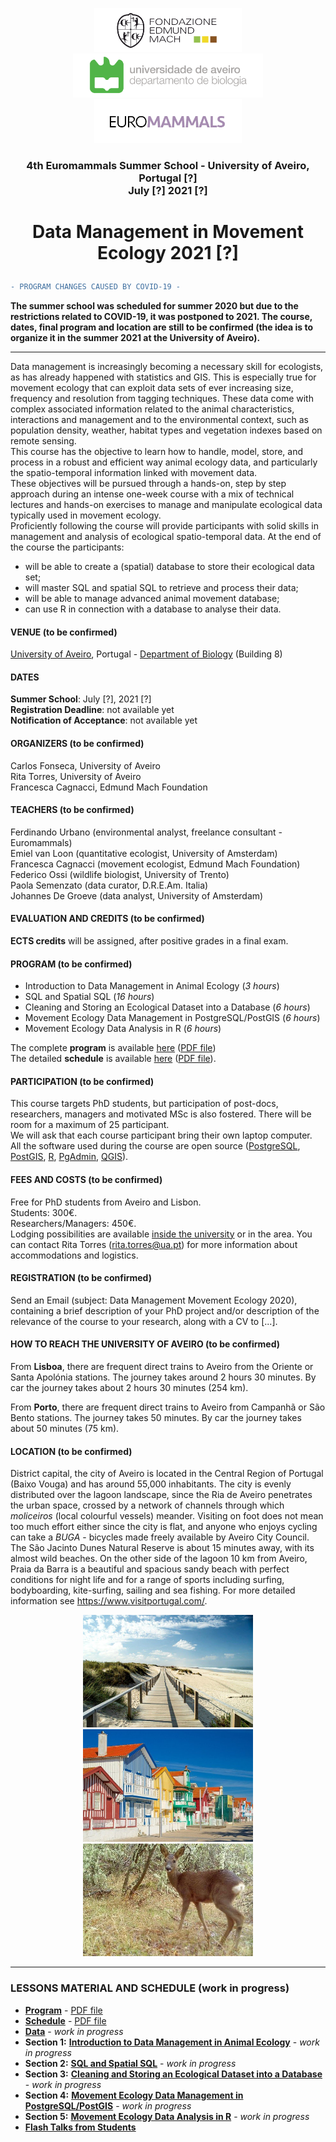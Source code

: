<p align="center"><img src="documents/images/logo_fem.png" height="70" /> <img src="documents/images/logo_aveiro.png" height="70" /><img src="documents/images/logo_euromammals.png" height="70" /></p>

### <p align="center">4th Euromammals Summer School - University of Aveiro, Portugal [?] <br>  July [?] 2021 [?]</p>
# <p align="center">Data Management in Movement Ecology 2021 [?]</p>  


```diff
- PROGRAM CHANGES CAUSED BY COVID-19 -
```
**The summer school was scheduled for summer 2020 but due to the restrictions related to COVID-19, it was postponed to 2021. The course, dates, final program and location are still to be confirmed (the idea is to organize it in the summer 2021 at the University of Aveiro).**

___

Data management is increasingly becoming a necessary skill for ecologists, as has already happened with statistics and GIS. This is especially true for movement ecology that can exploit data sets of ever increasing size, frequency and resolution from tagging techniques. These data come with complex associated information related to the animal characteristics, interactions and management and to the environmental context, such as population density, weather, habitat types and vegetation indexes based on remote sensing.  
This course has the objective to learn how to handle, model, store, and process in a robust and efficient way animal ecology data, and particularly the spatio-temporal information linked with movement data.  
These objectives will be pursued through a hands-on, step by step approach during an intense one-week course with a mix of technical lectures and hands-on exercises to manage and manipulate ecological data typically used in movement ecology.  
Proficiently following the course will provide participants with solid skills in management and analysis of ecological spatio-temporal data. At the end of the course the participants:  
* will be able to create a (spatial) database to store their ecological data set;  
* will master SQL and spatial SQL to retrieve and process their data;  
* will be able to manage advanced animal movement database;  
* can use R in connection with a database to analyse their data.  

#### VENUE (**to be confirmed**)
[University of Aveiro](https://www.ua.pt/), Portugal - [Department of Biology](documents/images/2020_CampusAveiro.pdf) (Building 8)

#### DATES  
**Summer School**: July [?], 2021 [?]  
**Registration Deadline**: not available yet  
**Notification of Acceptance**:  not available yet

#### ORGANIZERS (**to be confirmed**)
Carlos Fonseca, University of Aveiro  
Rita Torres, University of Aveiro  
Francesca Cagnacci, Edmund Mach Foundation  

#### TEACHERS (**to be confirmed**)
Ferdinando Urbano (environmental analyst, freelance consultant - Euromammals)  
Emiel van Loon (quantitative ecologist, University of Amsterdam)  
Francesca Cagnacci (movement ecologist, Edmund Mach Foundation)  
Federico Ossi (wildlife biologist, University of Trento)  
Paola Semenzato (data curator, D.R.E.Am. Italia)  
Johannes De Groeve (data analyst, University of Amsterdam)  

#### EVALUATION AND CREDITS (**to be confirmed**)
**ECTS credits** will be assigned, after positive grades in a final exam.  

#### PROGRAM (**to be confirmed**)
* Introduction to Data Management in Animal Ecology (*3 hours*)  
* SQL and Spatial SQL (*16 hours*)  
* Cleaning and Storing an Ecological Dataset into a Database (*6 hours*)  
* Movement Ecology Data Management in PostgreSQL/PostGIS (*6 hours*)  
* Movement Ecology Data Analysis in R (*6 hours*)  

The complete **program** is available [here](https://github.com/feurbano/data_management_2020/blob/master/documents/program.md) ([PDF file](https://github.com/feurbano/data_management_2020/blob/master/documents/pdf/COURSE_2020_program.pdf))  
The detailed **schedule** is available [here](https://github.com/feurbano/data_management_2020/blob/master/documents/schedule.md) ([PDF file](https://github.com/feurbano/data_management_2020/blob/master/documents/pdf/COURSE_2020_schedule.pdf)).  

#### PARTICIPATION (**to be confirmed**)
This course targets PhD students, but participation of post-docs, researchers, managers and motivated MSc is also fostered. There will be room for a maximum of 25 participant.  
We will ask that each course participant bring their own laptop computer.  
All the software used during the course are open source ([PostgreSQL](https://www.postgresql.org/), [PostGIS](https://postgis.net/), [R](https://www.r-project.org/), [PgAdmin](https://www.pgadmin.org/), [QGIS](https://dbeaver.io/)).  
#### FEES AND COSTS (**to be confirmed**)
Free for PhD students from Aveiro and Lisbon.  
Students: 300€.  
Researchers/Managers: 450€.  
Lodging possibilities are available [inside the university](https://www.ua.pt/sas/cincobicas) or in the area. You can contact Rita Torres (rita.torres@ua.pt) for more information about accommodations and logistics.

#### REGISTRATION (**to be confirmed**)
Send an Email (subject: Data Management Movement Ecology 2020), containing a brief description of your PhD project and/or description of the relevance of the course to your research, along with a CV to [...].  

#### HOW TO REACH THE UNIVERSITY OF AVEIRO (**to be confirmed**)
From **Lisboa**, there are frequent direct trains to Aveiro from the Oriente or Santa Apolónia stations. The journey takes around 2 hours 30 minutes. By car the journey takes about 2 hours 30 minutes (254 km).  

From **Porto**, there are frequent direct trains to Aveiro from Campanhã or São Bento stations. The journey takes 50 minutes. By car the journey takes about 50 minutes (75 km).

#### LOCATION (**to be confirmed**)
District capital, the city of Aveiro is located in the Central Region of Portugal (Baixo Vouga) and has around 55,000 inhabitants. The city is evenly distributed over the lagoon landscape, since the Ria de Aveiro penetrates the urban space, crossed by a network of channels through which *moliceiros* (local colourful vessels) meander. Visiting on foot does not mean too much effort either since the city is flat, and anyone who enjoys cycling can take a *BUGA* - bicycles made freely available by Aveiro City Council. The São Jacinto Dunes Natural Reserve is about 15 minutes away, with its almost wild beaches. On the other side of the lagoon 10 km from Aveiro, Praia da Barra is a beautiful and spacious sandy beach with perfect conditions for night life and for a range of sports including surfing, bodyboarding, kite-surfing, sailing and sea fishing. For more detailed information see https://www.visitportugal.com/.

<p align="center"><img src="documents/images/praia_barra.png" height="180" /> <img src="documents/images/aveiro_houses.png" height="180" /> <img src="documents/images/roedeer.png" height="180" /></p>

---

### LESSONS MATERIAL AND SCHEDULE (**work in progress**)

* **[Program](https://github.com/feurbano/data_management_2020/blob/master/documents/program.md)** - [PDF file](https://github.com/feurbano/data_management_2020/blob/master/documents/pdf/COURSE_2020_program.pdf)  
* **[Schedule](https://github.com/feurbano/data_management_2020/blob/master/documents/schedule.md)** - [PDF file](https://github.com/feurbano/data_management_2020/blob/master/documents/pdf/COURSE_2020_schedule.pdf)
* **[Data](https://github.com/feurbano/data_management_2020/blob/master/sections/data)**  - *work in progress*  
* **Section 1:** **[Introduction to Data Management in Animal Ecology](https://github.com/feurbano/data_management_2020/tree/master/sections/section_1)**  - *work in progress*
* **Section 2:** **[SQL and Spatial SQL](https://github.com/feurbano/data_management_2020/tree/master/sections/section_2/lesson_02.md)**  - *work in progress*
* **Section 3:**  **[Cleaning and Storing an Ecological Dataset into a Database](https://github.com/feurbano/data_management_2020/tree/master/sections/section_3/lesson_03.md)**  - *work in progress*
* **Section 4:** **[Movement Ecology Data Management in PostgreSQL/PostGIS](https://github.com/feurbano/data_management_2020/blob/master/sections/section_4//lesson_04.md)**  - *work in progress*
* **Section 5:** **[Movement Ecology Data Analysis in R](https://github.com/feurbano/data_management_2020/blob/master/sections/section_5)**  - *work in progress*
* **[Flash Talks from Students](https://github.com/feurbano/data_management_2020/blob/master/sections/talks)**
